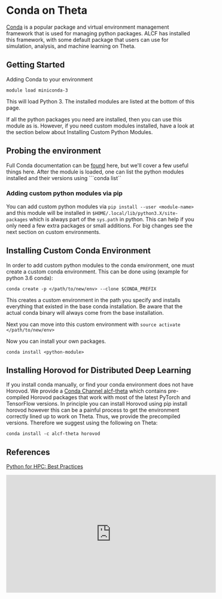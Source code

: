 # Conda on Theta
[Conda](https://conda.io/docs/) is a popular package and virtual environment management framework that is used for managing python packages. ALCF has installed this framework, with some default package that users can use for simulation, analysis, and machine learning on Theta.

## Getting Started
Adding Conda to your environment

```
module load miniconda-3
```

This will load Python 3. The installed modules are listed at the bottom of this page.

If all the python packages you need are installed, then you can use this module as is. However, if you need custom modules installed, have a look at the section below about Installing Custom Python Modules.

## Probing the environment
Full Conda documentation can be [found](https://conda.io/docs/user-guide/getting-started.html) here, but we'll cover a few useful things here. After the module is loaded, one can list the python modules installed and their versions using ```conda list``

### Adding custom python modules via pip
You can add custom python modules via `pip install --user <module-name>` and this module will be installed in `$HOME/.local/lib/python3.X/site-packages` which is always part of the `sys.path` in python. This can help if you only need a few extra packages or small additions. For big changes see the next section on custom environments.

## Installing Custom Conda Environment
In order to add custom python modules to the conda environment, one must create a custom conda environment. This can be done using (example for python 3.6 conda):

```
conda create -p </path/to/new/env> --clone $CONDA_PREFIX
```

This creates a custom environment in the path you specify and installs everything that existed in the base conda installation. Be aware that the actual conda binary will always come from the base installation.

Next you can move into this custom environment with `source activate </path/to/new/env>`

Now you can install your own packages.

```
conda install <python-module>
```

## Installing Horovod for Distributed Deep Learning
If you install conda manually, or find your conda environment does not have Horovod. We provide a [Conda Channel alcf-theta](https://anaconda.org/alcf-theta) which contains pre-compiled Horovod packages that work with most of the latest PyTorch and TensorFlow versions. In principle you can install Horovod using pip install horovod however this can be a painful process to get the environment correctly lined up to work on Theta. Thus, we provide the precompiled versions. Therefore we suggest using the following on Theta:

```
conda install -c alcf-theta horovod
```

## References
[Python for HPC: Best Practices](https://www.alcf.anl.gov/support-center/training-assets/python-hpc-best-practices)

<iframe width="560" height="315" src="https://www.youtube.com/embed/Dt8-wKLFCRw" title="YouTube video player" frameborder="0" allow="accelerometer; autoplay; clipboard-write; encrypted-media; gyroscope; picture-in-picture" allowfullscreen></iframe>




